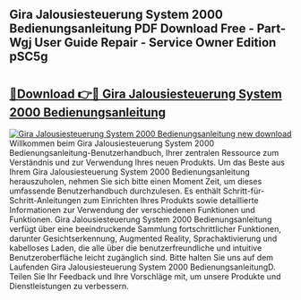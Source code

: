 ## Gira Jalousiesteuerung System 2000 Bedienungsanleitung PDF Download Free - Part-Wgj User Guide Repair - Service Owner Edition pSC5g

# <h2><a href="http://df30tb.blite.top/?on=Gira+Jalousiesteuerung+System+2000+Bedienungsanleitung">🔗Download 👉🔴 Gira Jalousiesteuerung System 2000 Bedienungsanleitung</a></h2>

[![Gira Jalousiesteuerung System 2000 Bedienungsanleitung new download](https://i.imgur.com/lujVjoI.png)](http://df30tb.blite.top/?on=Gira+Jalousiesteuerung+System+2000+Bedienungsanleitung)
Willkommen beim Gira Jalousiesteuerung System 2000 Bedienungsanleitung-Benutzerhandbuch, Ihrer zentralen Ressource zum Verständnis und zur Verwendung Ihres neuen Produkts. Um das Beste aus Ihrem Gira Jalousiesteuerung System 2000 Bedienungsanleitung herauszuholen, nehmen Sie sich bitte einen Moment Zeit, um dieses umfassende Benutzerhandbuch durchzulesen. Es enthält Schritt-für-Schritt-Anleitungen zum Einrichten Ihres Produkts sowie detaillierte Informationen zur Verwendung der verschiedenen Funktionen und Funktionen. Gira Jalousiesteuerung System 2000 Bedienungsanleitung verfügt über eine beeindruckende Sammlung fortschrittlicher Funktionen, darunter Gesichtserkennung, Augmented Reality, Sprachaktivierung und kabelloses Laden, die alle über die benutzerfreundliche und intuitive Benutzeroberfläche leicht zugänglich sind. Bitte halten Sie uns auf dem Laufenden Gira Jalousiesteuerung System 2000 BedienungsanleitungD. Teilen Sie Ihr Feedback und Ihre Vorschläge mit, um unsere Produkte und Dienstleistungen zu verbessern.
